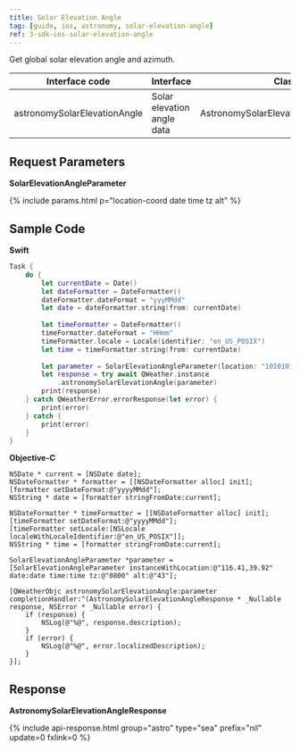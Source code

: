 ```yaml
---
title: Solar Elevation Angle
tag: [guide, ios, astronomy, solar-elevation-angle]
ref: 3-sdk-ios-solar-elevation-angle
---
```


Get global solar elevation angle and azimuth.


| Interface code                   | Interface       | Class            |
| -------------------------------- | ---------- | ----------------- |
| astronomySolarElevationAngle | Solar elevation angle data | AstronomySolarElevationAngleResponse |

## Request Parameters

**SolarElevationAngleParameter**

{% include params.html p="location-coord date time tz alt" %}

## Sample Code

**Swift**

```swift
Task {
    do {
        let currentDate = Date()
        let dateFormatter = DateFormatter()
        dateFormatter.dateFormat = "yyyMMdd"
        let date = dateFormatter.string(from: currentDate)
        
        let timeFormatter = DateFormatter()
        timeFormatter.dateFormat = "HHmm"
        timeFormatter.locale = Locale(identifier: "en_US_POSIX")
        let time = timeFormatter.string(from: currentDate)
        
        let parameter = SolarElevationAngleParameter(location: "101010100", date: date, time: time, tz: "0800", alt: "43")
        let response = try await QWeather.instance
            .astronomySolarElevationAngle(parameter)
        print(response)
    } catch QWeatherError.errorResponse(let error) {
        print(error)
    } catch {
        print(error)
    }
}
```

**Objective-C**

```objc
NSDate * current = [NSDate date];
NSDateFormatter * formatter = [[NSDateFormatter alloc] init];
[formatter setDateFormat:@"yyyyMMdd"];
NSString * date = [formatter stringFromDate:current];

NSDateFormatter * timeFormatter = [[NSDateFormatter alloc] init];
[timeFormatter setDateFormat:@"yyyyMMdd"];
[timeFormatter setLocale:[NSLocale localeWithLocaleIdentifier:@"en_US_POSIX"]];
NSString * time = [formatter stringFromDate:current];

SolarElevationAngleParameter *parameter = [SolarElevationAngleParameter instanceWithLocation:@"116.41,39.92" date:date time:time tz:@"0800" alt:@"43"];

[QWeatherObjc astronomySolarElevationAngle:parameter completionHandler:^(AstronomySolarElevationAngleResponse * _Nullable response, NSError * _Nullable error) {
    if (response) {
        NSLog(@"%@", response.description);
    }
    if (error) {
        NSLog(@"%@", error.localizedDescription);
    }
}];
```

## Response

**AstronomySolarElevationAngleResponse**

{% include api-response.html group="astro" type="sea" prefix="nil" update=0 fxlink=0  %}